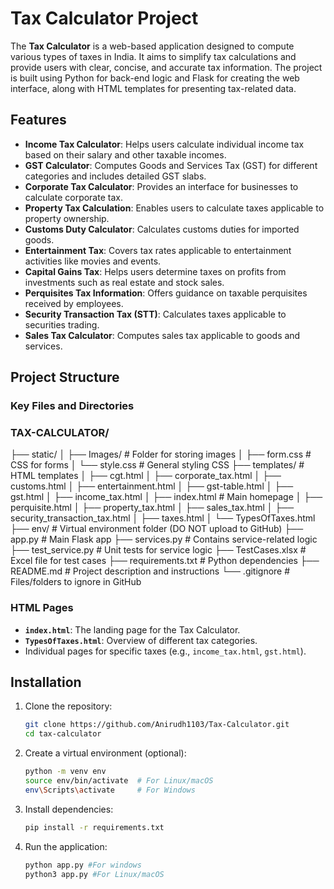 # Tax Calculator Project

The **Tax Calculator** is a web-based application designed to compute various types of taxes in India. It aims to simplify tax calculations and provide users with clear, concise, and accurate tax information. The project is built using Python for back-end logic and Flask for creating the web interface, along with HTML templates for presenting tax-related data.

## Features
- **Income Tax Calculator**: Helps users calculate individual income tax based on their salary and other taxable incomes.
- **GST Calculator**: Computes Goods and Services Tax (GST) for different categories and includes detailed GST slabs.
- **Corporate Tax Calculator**: Provides an interface for businesses to calculate corporate tax.
- **Property Tax Calculation**: Enables users to calculate taxes applicable to property ownership.
- **Customs Duty Calculator**: Calculates customs duties for imported goods.
- **Entertainment Tax**: Covers tax rates applicable to entertainment activities like movies and events.
- **Capital Gains Tax**: Helps users determine taxes on profits from investments such as real estate and stock sales.
- **Perquisites Tax Information**: Offers guidance on taxable perquisites received by employees.
- **Security Transaction Tax (STT)**: Calculates taxes applicable to securities trading.
- **Sales Tax Calculator**: Computes sales tax applicable to goods and services.

## Project Structure

### Key Files and Directories
### TAX-CALCULATOR/
├── static/
│   ├── Images/            # Folder for storing images
│   ├── form.css           # CSS for forms
│   └── style.css          # General styling CSS
├── templates/             # HTML templates
│   ├── cgt.html
│   ├── corporate_tax.html
│   ├── customs.html
│   ├── entertainment.html
│   ├── gst-table.html
│   ├── gst.html
│   ├── income_tax.html
│   ├── index.html         # Main homepage
│   ├── perquisite.html
│   ├── property_tax.html
│   ├── sales_tax.html
│   ├── security_transaction_tax.html
│   ├── taxes.html
│   └── TypesOfTaxes.html
├── env/                   # Virtual environment folder (DO NOT upload to GitHub)
├── app.py                 # Main Flask app
├── services.py            # Contains service-related logic
├── test_service.py        # Unit tests for service logic
├── TestCases.xlsx         # Excel file for test cases
├── requirements.txt       # Python dependencies
├── README.md              # Project description and instructions
└── .gitignore             # Files/folders to ignore in GitHub


### HTML Pages
- **`index.html`**: The landing page for the Tax Calculator.
- **`TypesOfTaxes.html`**: Overview of different tax categories.
- Individual pages for specific taxes (e.g., `income_tax.html`, `gst.html`).

## Installation

1. Clone the repository:
   ```bash
   git clone https://github.com/Anirudh1103/Tax-Calculator.git
   cd tax-calculator

2. Create a virtual environment (optional):
    ```bash
    python -m venv env
    source env/bin/activate  # For Linux/macOS
    env\Scripts\activate     # For Windows

3. Install dependencies:
    ```bash
    pip install -r requirements.txt

4. Run the application:
    ```bash
    python app.py #For windows
    python3 app.py #For Linux/macOS